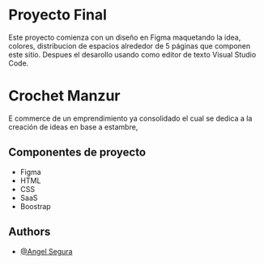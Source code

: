 # Proyecto Final

Este proyecto comienza con un diseño en Figma maquetando la idea, colores, distribucion de espacios alrededor de 5 páginas que componen este sitio. Despues el desarollo usando como editor de texto Visual Studio Code.

# Crochet Manzur

E commerce de un emprendimiento ya consolidado el cual se dedica a la creación de ideas en base a estambre,

## Componentes de proyecto

- Figma
- HTML
- CSS
- SaaS
- Boostrap

## Authors

- [@Angel Segura](https://www.github.com/AngelMx27)
